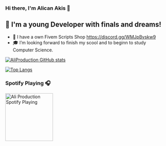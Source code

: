 ### Hi there, I'm Alican Akis  👋



## 📌 I'm a young Developer with finals and dreams!

- 📌 I have a own Fivem Scripts Shop https://discord.gg/WMJpBvskw9
- 🎓  I’m looking forward to finish my scool and to beginn to study Computer Science.

[![AliProduction GitHub stats](https://github-readme-stats.vercel.app/api?username=AliProduction&show_icons=true&theme=radical)](https://github.com/AliProduction/github-readme-stats)

[![Top Langs](https://github-readme-stats.vercel.app/api/top-langs/?username=AliProduction&layout=compact&theme=radical)](https://github.com/AliProduction/github-readme-stats)

### Spotify Playing 🎧

[<img src="https://media.discordapp.net/attachments/740977905202626631/1026891041921577040/FullSizeRender.jpg?width=526&height=702" alt="Ali Production Spotify Playing" width="150" />](https://open.spotify.com/user/627z3uvjfs2dd86zid5w46mnr)



